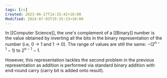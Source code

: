 ```yaml
---
tags: [cs]
Created: 2023-06-27T14:15:42+10:00
Modified: 2024-07-03T19:35:33+10:00
---
```

In [[Computer Science]], the one's complement of a [[Binary]] number is the value obtained by inverting all the bits in the binary representation of the number (i.e, 0 -> 1 and 1 -> 0). The range of values are still the same: $-(2^{n-1} - 1)$ to $2^{n-1}-1$.

However, this representation tackles the second problem in the previous representation as addition is performed via standard binary addition with end-round carry (carry bit is added onto result).